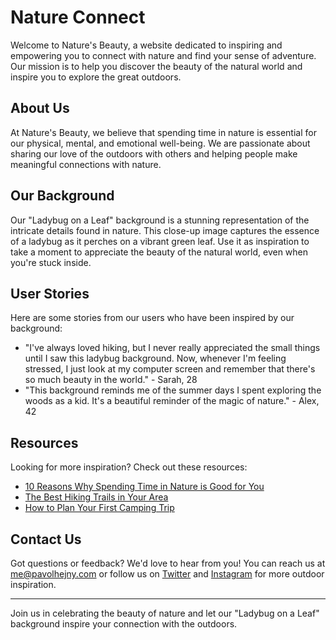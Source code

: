 <!--font:Poppins-->

# Nature Connect

Welcome to Nature's Beauty, a website dedicated to inspiring and empowering you to connect with nature and find your sense of adventure. Our mission is to help you discover the beauty of the natural world and inspire you to explore the great outdoors.

## About Us

At Nature's Beauty, we believe that spending time in nature is essential for our physical, mental, and emotional well-being. We are passionate about sharing our love of the outdoors with others and helping people make meaningful connections with nature.

## Our Background

Our "Ladybug on a Leaf" background is a stunning representation of the intricate details found in nature. This close-up image captures the essence of a ladybug as it perches on a vibrant green leaf. Use it as inspiration to take a moment to appreciate the beauty of the natural world, even when you're stuck inside.

## User Stories

Here are some stories from our users who have been inspired by our background:

-   "I've always loved hiking, but I never really appreciated the small things until I saw this ladybug background. Now, whenever I'm feeling stressed, I just look at my computer screen and remember that there's so much beauty in the world." - Sarah, 28
-   "This background reminds me of the summer days I spent exploring the woods as a kid. It's a beautiful reminder of the magic of nature." - Alex, 42

## Resources

Looking for more inspiration? Check out these resources:

-   [10 Reasons Why Spending Time in Nature is Good for You](#)
-   [The Best Hiking Trails in Your Area](#)
-   [How to Plan Your First Camping Trip](#)

## Contact Us

Got questions or feedback? We'd love to hear from you! You can reach us at me@pavolhejny.com or follow us on [Twitter](#) and [Instagram](#) for more outdoor inspiration.

---

Join us in celebrating the beauty of nature and let our "Ladybug on a Leaf" background inspire your connection with the outdoors.

<!--

Write me content for website with wallpaper which alt text is:

"A close-up of a ladybug on a leaf"

The name/title of the page should not be 1:1 copy of the alt text but rather a real content of the website which is using this wallpaper.

- Use markdown format
- Start with heading
- Heading should be short and concise
- The content should look like a real website
- The website should not be about the wallpaper, wallpaper is just a related background
- Heading should be contain work "wallpaper" or "background"
- Include real sections like references, contact, user stories, etc. use things relevant to the page purpose.
- Feel free to use structure like headings, bullets, numbering, blockquotes, paragraphs, horizontal lines, etc.
- You can use formatting like bold or _italic_
- You can include UTF-8 emojis
- Links should be only #hash anchors (and you can refer to the document itself)
- Do not include images


---


# Nature's Playground: A Wallpaper to Inspire Your Next Adventure

Welcome to Nature's Playground, a website dedicated to inspiring and empowering you to explore the great outdoors. Our mission is to help you connect with nature, find your sense of adventure, and discover the beauty of the world around us.

## About Us

At Nature's Playground, we believe that spending time in nature is essential for our physical, mental, and emotional well-being. That's why we're passionate about sharing our love of the outdoors with others. Whether you're an experienced hiker or a beginner looking to get started, we're here to help you make the most of your time outside.

## Our Wallpaper

Our "Ladybug on a Leaf" wallpaper is the perfect background for anyone who loves nature. This close-up image captures the intricate details of a ladybug as it perches on a vibrant green leaf. Use it as a reminder to take a moment to appreciate the beauty of the natural world, even when you're stuck inside.

## User Stories

Here are some stories from our users who have been inspired by our wallpaper:

- "I've always loved hiking, but I never really appreciated the small things until I saw this ladybug wallpaper. Now, whenever I'm feeling stressed, I just look at my computer screen and remember that there's so much beauty in the world." - Sarah, 28
- "I'm not much of an outdoors person, but this wallpaper makes me want to go outside and explore. It's like a little piece of nature right on my desktop." - John, 35

## Resources

Looking for more inspiration? Check out these resources:

- [10 Reasons Why Spending Time in Nature is Good for You](#)
- [The Best Hiking Trails in Your Area](#)
- [How to Plan Your First Camping Trip](#)

## Contact Us

Got questions or feedback? We'd love to hear from you! You can reach us at me@pavolhejny.com or follow us on [Twitter](#) and [Instagram](#) for more outdoor inspiration.

---

Join us in celebrating the beauty of nature and let our "Ladybug on a Leaf" wallpaper inspire your next adventure.


---


Heading should not include word "wallpaper". The website should not be about the wallpaper itself, wallpaper is just a related background, rewrite whole content.


---


# Connect with Nature: Inspiring Your Next Adventure

Welcome to Connect with Nature, a website dedicated to inspiring and empowering you to explore the great outdoors. Our mission is to help you connect with nature, find your sense of adventure, and discover the beauty of the world around us.

## About Us

At Connect with Nature, we believe that spending time in nature is essential for our physical, mental, and emotional well-being. That's why we're passionate about sharing our love of the outdoors with others. Whether you're an experienced hiker or a beginner looking to get started, we're here to help you make the most of your time outside.

## Our Background

Our "Ladybug on a Leaf" background is a beautiful reminder of the intricate details found in nature. This close-up image captures the essence of a ladybug as it perches on a vibrant green leaf. Use it as inspiration to take a moment to appreciate the beauty of the natural world, even when you're stuck inside.

## User Stories

Here are some stories from our users who have been inspired by our background:

- "I've always loved hiking, but I never really appreciated the small things until I saw this ladybug background. Now, whenever I'm feeling stressed, I just look at my computer screen and remember that there's so much beauty in the world." - Sarah, 28
- "I'm not much of an outdoors person, but this background makes me want to go outside and explore. It's like a little piece of nature right on my desktop." - John, 35

## Resources

Looking for more inspiration? Check out these resources:

- [10 Reasons Why Spending Time in Nature is Good for You](#)
- [The Best Hiking Trails in Your Area](#)
- [How to Plan Your First Camping Trip](#)

## Contact Us

Got questions or feedback? We'd love to hear from you! You can reach us at me@pavolhejny.com or follow us on [Twitter](#) and [Instagram](#) for more outdoor inspiration.

---

Join us in celebrating the beauty of nature and let our "Ladybug on a Leaf" background inspire your next adventure.


---


Heading is too long, rewrite whole content.


---


# Nature's Inspiration: Connecting You with the Outdoors

Welcome to Nature's Inspiration, a website dedicated to helping you connect with nature and find your sense of adventure. Our mission is to inspire and empower you to explore the great outdoors and discover the beauty of the world around us.

## About Us

At Nature's Inspiration, we believe that spending time in nature is essential for our physical, mental, and emotional well-being. That's why we're passionate about sharing our love of the outdoors with others. Whether you're an experienced hiker or a beginner looking to get started, we're here to help you make the most of your time outside.

## Our Background

Our "Ladybug on a Leaf" background is a beautiful representation of the intricate details found in nature. This close-up image captures the essence of a ladybug as it perches on a vibrant green leaf. Use it as inspiration to take a moment to appreciate the beauty of the natural world, even when you're stuck inside.

## User Stories

Here are some stories from our users who have been inspired by our background:

- "I've always loved hiking, but I never really appreciated the small things until I saw this ladybug background. Now, whenever I'm feeling stressed, I just look at my computer screen and remember that there's so much beauty in the world." - Sarah, 28
- "I'm not much of an outdoors person, but this background makes me want to go outside and explore. It's like a little piece of nature right on my desktop." - John, 35

## Resources

Looking for more inspiration? Check out these resources:

- [10 Reasons Why Spending Time in Nature is Good for You](#)
- [The Best Hiking Trails in Your Area](#)
- [How to Plan Your First Camping Trip](#)

## Contact Us

Got questions or feedback? We'd love to hear from you! You can reach us at me@pavolhejny.com or follow us on [Twitter](#) and [Instagram](#) for more outdoor inspiration.

---

Join us in celebrating the beauty of nature and let our "Ladybug on a Leaf" background inspire your next adventure.


---


Heading is too long, rewrite whole content.


---


# Nature's Beauty: Inspiring Your Connection with the Outdoors

Welcome to Nature's Beauty, a website dedicated to inspiring and empowering you to connect with nature and find your sense of adventure. Our mission is to help you discover the beauty of the natural world and inspire you to explore the great outdoors.

## About Us

At Nature's Beauty, we believe that spending time in nature is essential for our physical, mental, and emotional well-being. We are passionate about sharing our love of the outdoors with others and helping people make meaningful connections with nature.

## Our Background

Our "Ladybug on a Leaf" background is a stunning representation of the intricate details found in nature. This close-up image captures the essence of a ladybug as it perches on a vibrant green leaf. Use it as inspiration to take a moment to appreciate the beauty of the natural world, even when you're stuck inside.

## User Stories

Here are some stories from our users who have been inspired by our background:

- "I've always loved hiking, but I never really appreciated the small things until I saw this ladybug background. Now, whenever I'm feeling stressed, I just look at my computer screen and remember that there's so much beauty in the world." - Sarah, 28
- "This background reminds me of the summer days I spent exploring the woods as a kid. It's a beautiful reminder of the magic of nature." - Alex, 42

## Resources

Looking for more inspiration? Check out these resources:

- [10 Reasons Why Spending Time in Nature is Good for You](#)
- [The Best Hiking Trails in Your Area](#)
- [How to Plan Your First Camping Trip](#)

## Contact Us

Got questions or feedback? We'd love to hear from you! You can reach us at me@pavolhejny.com or follow us on [Twitter](#) and [Instagram](#) for more outdoor inspiration.

---

Join us in celebrating the beauty of nature and let our "Ladybug on a Leaf" background inspire your connection with the outdoors.


---


Write me a Google font which is best fitting for the website.

Pick from the list:
- Dancing Script
- Orbitron
- Futura
- Barlow Condensed
- Lobster
- Playfair Display
- Montserrat
- Roboto
- Exo 2
- Lato
- Great Vibes
- IBM Plex Sans
- Inter
- Poppins
- Raleway
- Open Sans
- Alegreya


Write just the font name nothing else.


---


Poppins

-->

